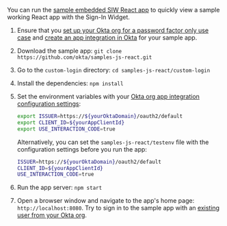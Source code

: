 You can run the [sample embedded SIW React app](https://github.com/okta/samples-js-react/tree/master/custom-login) to quickly view a sample working React app with the Sign-In Widget.

1. Ensure that you [set up your Okta org for a password factor only use case](/docs/guides/oie-embedded-common-org-setup/nodejs/main/#set-up-your-okta-org-for-a-password-factor-only-use-case) and [create an app integration in Okta](#create-an-okta-app-integration) for your sample app.
2. Download the sample app: `git clone https://github.com/okta/samples-js-react.git`
3. Go to the `custom-login` directory: `cd samples-js-react/custom-login`
4. Install the dependencies: `npm install`
5. Set the environment variables with your [Okta org app integration configuration settings](#okta-org-app-integration-configuration-settings):

    ```bash
    export ISSUER=https://${yourOktaDomain}/oauth2/default
    export CLIENT_ID=${yourAppClientId}
    export USE_INTERACTION_CODE=true
    ```

    Alternatively, you can set the `samples-js-react/testenv` file with the configuration settings before you run the app:

    ```bash
    ISSUER=https://${yourOktaDomain}/oauth2/default
    CLIENT_ID=${yourAppClientId}
    USE_INTERACTION_CODE=true
    ```

6. Run the app server: `npm start`

7. Open a browser window and navigate to the app's home page: `http://localhost:8080`. Try to sign in to the sample app with an [existing user from your Okta org](/docs/guides/quickstart/cli/main/#add-a-user-using-the-admin-console).